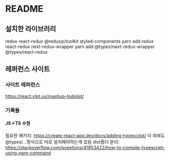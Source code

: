 # README
## 설치한 라이브러리
redux
react-redux
@reduxjs/toolkit
styled-components
yarn add redux react-redux next-redux-wrapper
yarn add @types/next-redux-wrapper @types/react-redux 

## 레퍼런스 사이트
### 사이트 레퍼런스
https://react.vlpt.us/mashup-todolist/

### 기록들
#### JS->TS 수정
필요한 패키지: https://create-react-app.dev/docs/adding-typescript/
이 외에도 @types/...형식으로 따로 설치해야하는게 있음
dist폴더 분리: https://stackoverflow.com/questions/41853422/how-to-compile-typescript-using-npm-command
